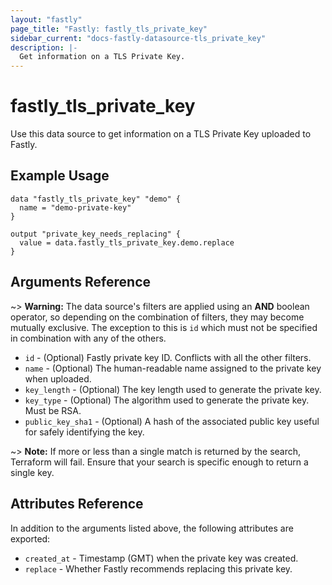 ```yaml
---
layout: "fastly"
page_title: "Fastly: fastly_tls_private_key"
sidebar_current: "docs-fastly-datasource-tls_private_key"
description: |-
  Get information on a TLS Private Key.
---
```


# fastly_tls_private_key

Use this data source to get information on a TLS Private Key uploaded to Fastly.

## Example Usage

```hcl
data "fastly_tls_private_key" "demo" {
  name = "demo-private-key"
}

output "private_key_needs_replacing" {
  value = data.fastly_tls_private_key.demo.replace
}
```

## Arguments Reference

~> **Warning:** The data source's filters are applied using an **AND** boolean operator, so depending on the combination
 of filters, they may become mutually exclusive. The exception to this is `id` which must not be specified in combination
 with any of the others.

* `id` - (Optional) Fastly private key ID. Conflicts with all the other filters.
* `name` - (Optional) The human-readable name assigned to the private key when uploaded.
* `key_length` - (Optional) The key length used to generate the private key.
* `key_type` - (Optional) The algorithm used to generate the private key. Must be RSA.
* `public_key_sha1` - (Optional) A hash of the associated public key useful for safely identifying the key.

~> **Note:** If more or less than a single match is returned by the search, Terraform will fail. Ensure that your search
 is specific enough to return a single key.

## Attributes Reference

In addition to the arguments listed above, the following attributes are exported:

* `created_at` - Timestamp (GMT) when the private key was created.
* `replace` - Whether Fastly recommends replacing this private key.
